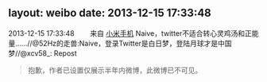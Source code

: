 layout: weibo
date: 2013-12-15 17:33:48
---
2013-12-15 17:33:48  &nbsp;&nbsp;&nbsp;&nbsp;&nbsp;&nbsp; 来自 <a href="http://app.weibo.com/t/feed/22zMnn" rel="nofollow">小米手机</a>
Naive，twitter不适合转心灵鸡汤和正能量……//@52Hz的走兽:Naive，登录Twitter是白日梦，登陆月球才是中国梦//@xcv58_: Repost
>  抱歉，作者已设置仅展示半年内微博，此微博已不可见。 ​​​
